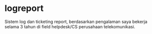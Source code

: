 # logreport
Sistem log dan ticketing report, berdasarkan pengalaman saya bekerja selama 3 tahun di field helpdesk/CS perusahaan telekomunikasi. 
